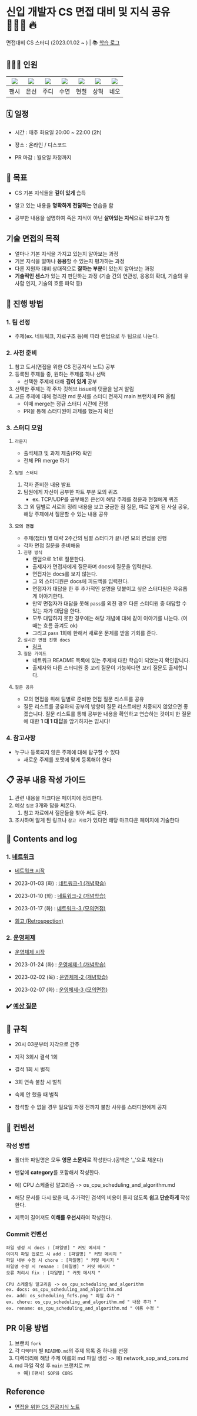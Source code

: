 # 신입 개발자 CS 면접 대비 및 지식 공유 👨🏻‍💻 🔥

면접대비 CS 스터디 (2023.01.02 ~ ) | 📚 [학습 로그](https://github.com/Fancy96/CS_Study/issues)


## 💁🏻‍♂️ 인원

|[![](https://github.com/Fancy96.png?size=80)](https://github.com/Fancy96)|[![](https://github.com/baekeunsun.png?size=80)](https://github.com/baekeunsun) |[![](https://github.com/ParkJungYoon.png?size=80)](https://github.com/ParkJungYoon) | [![](https://github.com/namtndus.png?size=80)](https://github.com/namtndus)|[![](https://github.com/BHC-Chicken.png?size=80)](https://github.com/BHC-Chicken)|[![](https://github.com/sanghyuk2.png?size=80)](https://github.com/sanghyuk2) |[![](https://github.com/jthugg.png?size=80)](https://github.com/jthugg)|
|:---:|:---:|:---:|:---:|:---:|:---:|:---:|
| 팬시 | 은선 | 주디 | 수연 | 현철 | 상혁 | 네오 | 


## 🗓️ 일정

* 시간 : 매주 화요일 20:00 ~ 22:00 (2h)

* 장소 : 온라인 / 디스코드

* PR 마감 : 월요일 자정까지


## 📌 목표

* CS 기본 지식들을 **깊이 있게** 습득

* 알고 있는 내용을 **명확하게 전달하는** 연습을 함

* 공부한 내용을 설명하여 죽은 지식이 아닌 **살아있는 지식**으로 바꾸고자 함


## 기술 면접의 목적

*   얼마나 기본 지식을 가지고 있는지 알아보는 과정
*   기본 지식을 얼마나 **응용**할 수 있는지 평가하는 과정
*   다른 지원자 대비 상대적으로 **잘하는 부분**이 있는지 알아보는 과정
*   **기술적인 센스**가 있는 지 판단하는 과정 (기술 간의 연관성, 응용의 확대, 기술의 유사함 인지, 기술의 흐름 파악 등)


## 🔖 진행 방법

### 1. 팀 선정

*  주제(ex. 네트워크, 자료구조 등)에 따라 랜덤으로 두 팀으로 나눈다.

### 2. 사전 준비

1. 참고 도서(면접을 위한 CS 전공지식 노트) 공부
2. 등록된 주제들 중, 원하는 주제를 하나 선택
    * 선택한 주제에 대해 **깊이 있게** 공부
3. 선택한 주제는 각 주차 깃허브 issue에 댓글을 남겨 알림
4. 고른 주제에 대해 정리한 md 문서를 스터디 전까지 main 브랜치에 PR 올림
    * 이때 merge는 정규 스터디 시간에 진행
    * PR을 통해 스터디원이 과제를 했는지 확인

### 3. 스터디 모임

1. `라운지`
    * 출석체크 및 과제 제출(PR) 확인
    * 전체 PR merge 하기

2. `팀별 스터디`
    1. 각자 준비한 내용 발표
    2. 팀원에게 자신이 공부한 파트 부분 모의 퀴즈
        * ex. TCP/UDP를 공부해온 은선이 해당 주제를 정윤과 현철에게 퀴즈
    3. 그 외 팀별로 서로의 정리 내용을 보고 궁금한 점 질문, 따로 알게 된 사실 공유, 해당 주제에서 질문할 수 있는 내용 공유 

3. **`모의 면접`**
    * 주제(챕터) 별 대략 2주간의 팀별 스터디가 끝나면 모의 면접을 진행
    * 각자 면접 질문을 준비해옴
    1. `진행 방식`
        * 랜덤으로 1:1로 질문한다.
        * 출제자가 면접자에게 질문하며 docs에 질문을 입력한다.
        * 면접자는 docs를 보지 않는다.
        * 그 외 스터디원은 docs에 피드백을 입력한다.
        * 면접자가 대답을 한 후 추가적인 설명을 덧붙이고 싶은 스터디원은 자유롭게 이야기한다.
        * 만약 면접자가 대답을 못해 `pass`를 외친 경우 다른 스터디원 중 대답할 수 있는 자가 대답을 한다. 
        * 모두 대답하지 못한 경우에는 해당 개념에 대해 같이 이야기를 나눈다. (이때는 흐름 끊겨도 ok)
        * 그리고 `pass` 1회에 한해서 새로운 문제를 받을 기회를 준다.
    2. `실시간 면접 진행 docs`
        * [링크](https://docs.google.com/document/d/1QnsMgR9M0c91QetYJPhUuUABAFgMVCrpuYvNV04bXjQ/edit#heading=h.oct5jj1nxa8o)
    3. `질문 가이드`
        * 네트워크 README 목록에 있는 주제에 대한 학습이 되었는지 확인합니다.
        * 출제자와 다른 스터디원 중 꼬리 질문이 가능하다면 꼬리 질문도 출제합니다.

4. `질문 공유`
    * 모의 면접을 위해 팀별로 준비한 면접 질문 리스트를 공유
    * 질문 리스트를 공유하되 공부의 방향이 질문 리스트에만 치중되지 않았으면 좋겠습니다. 질문 리스트를 통해 공부한 내용을 확인하고 연습하는 것이지 한 질문에 대한 **1 대 1 대답**을 암기하지는 맙시다!

### 4. 참고사항

* 누구나 등록되지 않은 주제에 대해 탐구할 수 있다
    * 새로운 주제를 포맷에 맞게 등록해야 한다


## 📋 공부 내용 작성 가이드

1. 관련 내용을 마크다운 페이지에 정리한다.
2. 예상 `질문` 3개와 답을 써온다.
    1. 참고 자료에서 질문들을 찾아 써도 된다.
3. 조사하며 알게 된 링크나 `참고 자료`가 있다면 해당 마크다운 페이지에 기술한다


## 📄 Contents and log

### 1. [네트워크](Network/README.md)

*   [네트워크 시작](https://github.com/Fancy96/CS_Study/issues/2)

*   2023-01-03 (화) : [네트워크-1 (개념학습)](https://github.com/Fancy96/CS_Study/issues/3)
*   2023-01-10 (화) : [네트워크-2 (개념학습)](https://github.com/Fancy96/CS_Study/issues/14)
*   2023-01-17 (화) : [네트워크-3 (모의면접)](https://github.com/Fancy96/CS_Study/issues/21)
*   [회고 (Retrospection)](https://github.com/Fancy96/CS_Study/issues/22)

### 2. [운영체제](OS/README.md)

*   [운영체제 시작](https://github.com/Fancy96/CS_Study/issues/23)

*   2023-01-24 (화) : [운영체제-1 (개념학습)](https://github.com/Fancy96/2023-CS-Study/issues/24)
*   2023-02-02 (목) : [운영체제-2 (개념학습)](https://github.com/Fancy96/2023-CS-Study/issues/35)
*   2023-02-07 (화) : [운영체제-3 (모의면접)](https://github.com/Fancy96/2023-CS-Study/issues/42)

### ✔️ [예상 질문](Interview/README.md)

## 🤙 규칙

*   20시 03분부터 지각으로 간주
   
*   지각 3회시 결석 1회

*   결석 1회 시 벌칙

*   3회 연속 불참 시 벌칙

*   숙제 안 했을 때 벌칙

*   참석할 수 없을 경우 일요일 자정 전까지 불참 사유를 스터디원에게 공지


## 👐 컨벤션

### 작성 방법

*   폴더와 파일명은 모두 **영문 소문자**로 작성한다.(공백은 '_'으로 채운다)

*   맨앞에 **category**를 포함해서 작성한다.

*   예) CPU 스케줄링 알고리즘 -> os_cpu_scheduling_and_algorithm.md

*   해당 문서를 다시 봤을 때, 추가적인 검색의 비용이 들지 않도록 **쉽고 단순하게** 작성한다.

*   제목이 길어져도 **이해를 우선시**하여 작성한다.


### Commit 컨벤션

```text
파일 생성 시 docs : [파일명] " 커밋 메시지 "
이미지 파일 업로드 시 add : [파일명] " 커밋 메시지 "
파일 내부 수정 시 chore : [파일명] " 커밋 메시지 "
파일명 수정 시 rename : [파일명] " 커밋 메시지 "
오류 처리시 fix : [파일명] " 커밋 메시지 "

CPU 스케줄링 알고리즘 -> os_cpu_scheduling_and_algorithm
ex. docs: os_cpu_scheduling_and_algorithm.md
ex. add: os_scheduling_fcfs.png " 파일 추가 "
ex. chore: os_cpu_scheduling_and_algorithm.md " 내용 추가 "
ex. rename: os_cpu_scheduling_and_algorithm.md " 이름 수정 "
```

## PR 이용 방법

1. 브랜치 `fork`
2. 각 `디렉터리` 별 `READMD.md`의 주제 목록 중 하나를 선정
3. 디렉터리에 해당 주제 이름의 md 파일 생성 -> 예) network_sop_and_cors.md
4. md 파일 작성 후 `main` 브랜치로 `PR`
    -  예) `[팬시] SOP와 CORS`


## Reference

* [면접을 위한 CS 전공지식 노트](https://product.kyobobook.co.kr/detail/S000001834833)
